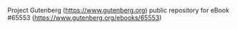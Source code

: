 Project Gutenberg (https://www.gutenberg.org) public repository for
eBook #65553 (https://www.gutenberg.org/ebooks/65553)

